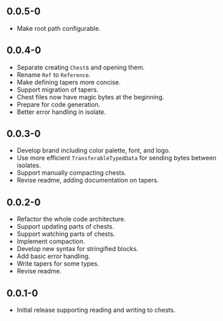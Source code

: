 ## 0.0.5-0

* Make root path configurable.

## 0.0.4-0

* Separate creating `Chest`s and opening them.
* Rename `Ref` to `Reference`.
* Make defining tapers more concise.
* Support migration of tapers.
* Chest files now have magic bytes at the beginning.
* Prepare for code generation.
* Better error handling in isolate.

## 0.0.3-0

* Develop brand including color palette, font, and logo.
* Use more efficient `TransferableTypedData` for sending bytes between isolates.
* Support manually compacting chests.
* Revise readme, adding documentation on tapers.

## 0.0.2-0

* Refactor the whole code architecture.
* Support updating parts of chests.
* Support watching parts of chests.
* Implement compaction.
* Develop new syntax for stringified blocks.
* Add basic error handling.
* Write tapers for some types.
* Revise readme.

## 0.0.1-0

* Initial release supporting reading and writing to chests.
